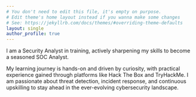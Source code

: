 ```yaml
---
# You don't need to edit this file, it's empty on purpose.
# Edit theme's home layout instead if you wanna make some changes
# See: https://jekyllrb.com/docs/themes/#overriding-theme-defaults
layout: single
author_profile: true
---
```

I am a Security Analyst in training, actively sharpening my skills to become a seasoned SOC Analyst. 

My learning journey is hands-on and driven by curiosity, with practical experience gained through platforms like Hack The Box and 
TryHackMe. I am passionate about threat detection, incident response, and continuous upskilling to stay ahead in the ever-evolving cybersecurity landscape.
